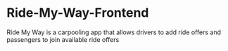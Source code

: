 # Ride-My-Way-Frontend
Ride My Way is a carpooling app that allows drivers to add ride offers and passengers to join available ride offers
